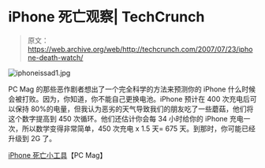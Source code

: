 # iPhone 死亡观察| TechCrunch

> 原文：<https://web.archive.org/web/http://techcrunch.com/2007/07/23/iphone-death-watch/>

![iphoneissad1.jpg](img/98002ceffd1f10e99e4cb853689fdec3.png)

PC Mag 的那些恶作剧者想出了一个完全科学的方法来预测你的 iPhone 什么时候会被打败。因为，你知道，你不能自己更换电池。iPhone 预计在 400 次充电后可以保持 80%的电量，但我认为恶劣的天气导致我们的朋友吃了一些蘑菇，他们将这个数字提高到 450 次循环。他们还估计你会每 34 小时给你的 iPhone 充电一次，所以数学变得非常简单，450 次充电 x 1.5 天= 675 天。到那时，你可能已经升级到 2G 了。

[iPhone 死亡小工具](https://web.archive.org/web/20141231184342/http://www.pcmagutils.com/cgi-bin/countdown.cgi)【PC Mag】